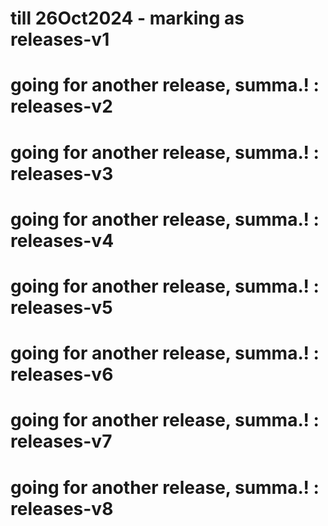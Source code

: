 # till 26Oct2024 - marking as releases-v1
# going for another release, summa.! : releases-v2
# going for another release, summa.! : releases-v3
# going for another release, summa.! : releases-v4
# going for another release, summa.! : releases-v5
# going for another release, summa.! : releases-v6
# going for another release, summa.! : releases-v7
# going for another release, summa.! : releases-v8
